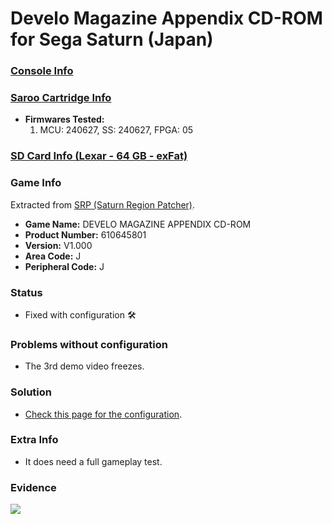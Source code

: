 # Develo Magazine Appendix CD-ROM for Sega Saturn (Japan)

### [Console Info](../../../../../Info/Consoles/VA13/README.md)

### [Saroo Cartridge Info](../../../../../Info/Cartridges/RetroGameParadiseStore/1.32F/README.md)

- <b>Firmwares Tested:</b>
  1. MCU: 240627, SS: 240627, FPGA: 05

### [SD Card Info (Lexar - 64 GB - exFat)](../../../../../Info/SdCards/Lexar/64GB/exfat/README.md)

### Game Info

Extracted from [SRP (Saturn Region Patcher)](https://segaxtreme.net/resources/saturn-region-patcher.81/download).

- <b>Game Name:</b> DEVELO MAGAZINE APPENDIX CD-ROM
- <b>Product Number:</b> 610645801
- <b>Version:</b> V1.000
- <b>Area Code:</b> J
- <b>Peripheral Code:</b> J

### Status

- Fixed with configuration :hammer_and_wrench:

### Problems without configuration

- The 3rd demo video freezes.

### Solution

- [Check this page for the configuration](https://github.com/williamdsw/saroo-configuration-list/blob/master/Regions/Retails/Japan/610645801/README.md).

### Extra Info

- It does need a full gameplay test.

### Evidence

[![](https://img.youtube.com/vi/jGOCxRVdBHQ/0.jpg)](https://www.youtube.com/watch?v=jGOCxRVdBHQ)
